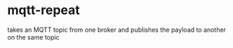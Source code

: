mqtt-repeat
===========

takes an MQTT topic from one broker and publishes the payload to another on the same topic
